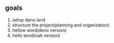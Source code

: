 ## goals
1. setup
   deno.land
2. structure the project(planning and organization)
3. hellow word(deno version)
4. hello word(oak version)
